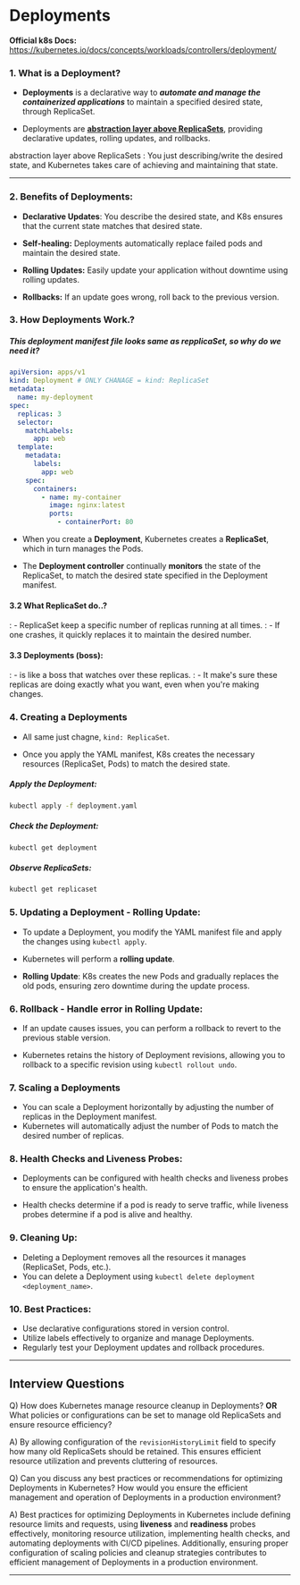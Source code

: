 # Deployments

**Official k8s Docs:** https://kubernetes.io/docs/concepts/workloads/controllers/deployment/

### 1. What is a Deployment?

- <h4 style="display: inline;">Deployments</h4> is a declarative way to <h5 style="display: inline;">automate and manage the containerized applications</h5> to maintain a specified desired state, through ReplicaSet.

- Deployments are <u>**abstraction layer above ReplicaSets**</u>, providing declarative updates, rolling updates, and rollbacks.

abstraction layer above ReplicaSets
: You just describing/write the desired state, and Kubernetes takes care of achieving and maintaining that state.

---

### 2. Benefits of Deployments:

- **Declarative Updates**: You describe the desired state, and K8s ensures that the current state matches that desired state.

- **Self-healing:** Deployments automatically replace failed pods and maintain the desired state.

- **Rolling Updates:** Easily update your application without downtime using rolling updates.

- **Rollbacks:** If an update goes wrong, roll back to the previous version.

### 3. How Deployments Work.?

##### This deployment manifest file looks same as repplicaSet, so why do we need it?

```yaml
apiVersion: apps/v1
kind: Deployment # ONLY CHANAGE = kind: ReplicaSet
metadata:
  name: my-deployment
spec:
  replicas: 3
  selector:
    matchLabels:
      app: web
  template:
    metadata:
      labels:
        app: web
    spec:
      containers:
        - name: my-container
          image: nginx:latest
          ports:
            - containerPort: 80
```

- When you create a **Deployment**, Kubernetes creates a **ReplicaSet**, which in turn manages the Pods.

- The **Deployment controller** continually **monitors** the state of the ReplicaSet, to match the desired state specified in the Deployment manifest.

#### 3.2 What ReplicaSet do..?

: - ReplicaSet keep a specific number of replicas running at all times.
: - If one crashes, it quickly replaces it to maintain the desired number.

#### 3.3 Deployments (boss):

: - is like a boss that watches over these replicas.
: - It make's sure these replicas are doing exactly what you want, even when you're making changes.

### 4. Creating a Deployments

- All same just chagne, `kind: ReplicaSet`.

- Once you apply the YAML manifest, K8s creates the necessary resources (ReplicaSet, Pods) to match the desired state.

##### Apply the Deployment:

```bash
kubectl apply -f deployment.yaml
```

##### Check the Deployment:

```bash
kubectl get deployment
```

##### Observe ReplicaSets:

```bash
kubectl get replicaset
```

### 5. Updating a Deployment - Rolling Update:

- To update a Deployment, you modify the YAML manifest file and apply the changes using `kubectl apply`.

- Kubernetes will perform a **rolling update**.

- **Rolling Update**: K8s creates the new Pods and gradually replaces the old pods, ensuring zero downtime during the update process.

### 6. Rollback - Handle error in Rolling Update:

- If an update causes issues, you can perform a rollback to revert to the previous stable version.

- Kubernetes retains the history of Deployment revisions, allowing you to rollback to a specific revision using `kubectl rollout undo`.

### 7. Scaling a Deployments

- You can scale a Deployment horizontally by adjusting the number of replicas in the Deployment manifest.
- Kubernetes will automatically adjust the number of Pods to match the desired number of replicas.

### 8. Health Checks and Liveness Probes:

- Deployments can be configured with health checks and liveness probes to ensure the application's health.

- Health checks determine if a pod is ready to serve traffic, while liveness probes determine if a pod is alive and healthy.

### 9. Cleaning Up:

- Deleting a Deployment removes all the resources it manages (ReplicaSet, Pods, etc.).
- You can delete a Deployment using `kubectl delete deployment <deployment_name>`.

### 10. Best Practices:

- Use declarative configurations stored in version control.
- Utilize labels effectively to organize and manage Deployments.
- Regularly test your Deployment updates and rollback procedures.

---

## Interview Questions

Q) How does Kubernetes manage resource cleanup in Deployments? **OR** What policies or configurations can be set to manage old ReplicaSets and ensure resource efficiency?

A) By allowing configuration of the `revisionHistoryLimit` field to specify how many old ReplicaSets should be retained. This ensures efficient resource utilization and prevents cluttering of resources.

Q) Can you discuss any best practices or recommendations for optimizing Deployments in Kubernetes? How would you ensure the efficient management and operation of Deployments in a production environment?

A) Best practices for optimizing Deployments in Kubernetes include defining resource limits and requests, using **liveness** and **readiness** probes effectively, monitoring resource utilization, implementing health checks, and automating deployments with CI/CD pipelines. Additionally, ensuring proper configuration of scaling policies and cleanup strategies contributes to efficient management of Deployments in a production environment.

---
